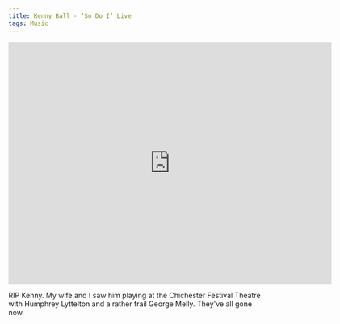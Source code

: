 ```yaml
---
title: Kenny Ball - ‘So Do I’ Live
tags: Music
---
```


<div class="flex-video">
<iframe width="640" height="480" src="http://www.youtube.com/embed/1Penj1ZgyPg?rel=0" frameborder="0" allowfullscreen></iframe>
</div>

RIP Kenny. My wife and I saw him playing at the Chichester Festival Theatre with Humphrey Lyttelton and a rather frail George Melly. They've all gone now.


